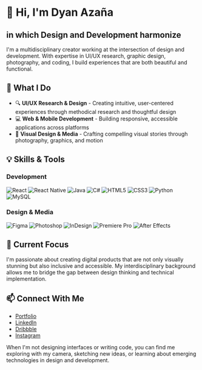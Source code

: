# 👋 Hi, I'm Dyan Azaña

## in which Design and Development harmonize

I'm a multidisciplinary creator working at the intersection of design and development. With expertise in UI/UX research, graphic design, photography, and coding, I build experiences that are both beautiful and functional.

## 🎨 What I Do

* 🔍 **UI/UX Research & Design** - Creating intuitive, user-centered experiences through methodical research and thoughtful design
* 💻 **Web & Mobile Development** - Building responsive, accessible applications across platforms
* 📱 **Visual Design & Media** - Crafting compelling visual stories through photography, graphics, and motion

## 💡 Skills & Tools

### Development
![React](https://img.shields.io/badge/-React-61DAFB?style=flat-square&logo=react&logoColor=black)
![React Native](https://img.shields.io/badge/-React_Native-61DAFB?style=flat-square&logo=react&logoColor=black)
![Java](https://img.shields.io/badge/-Java-007396?style=flat-square&logo=java&logoColor=white)
![C#](https://img.shields.io/badge/-C%23-239120?style=flat-square&logo=c-sharp&logoColor=white)
![HTML5](https://img.shields.io/badge/-HTML5-E34F26?style=flat-square&logo=html5&logoColor=white)
![CSS3](https://img.shields.io/badge/-CSS3-1572B6?style=flat-square&logo=css3&logoColor=white)
![Python](https://img.shields.io/badge/-Python-3776AB?style=flat-square&logo=python&logoColor=white)
![MySQL](https://img.shields.io/badge/-MySQL-4479A1?style=flat-square&logo=mysql&logoColor=white)

### Design & Media
![Figma](https://img.shields.io/badge/-Figma-F24E1E?style=flat-square&logo=figma&logoColor=white)
![Photoshop](https://img.shields.io/badge/-Photoshop-31A8FF?style=flat-square&logo=adobe-photoshop&logoColor=white)
![InDesign](https://img.shields.io/badge/-InDesign-FF3366?style=flat-square&logo=adobe-indesign&logoColor=white)
![Premiere Pro](https://img.shields.io/badge/-Premiere_Pro-9999FF?style=flat-square&logo=adobe-premiere-pro&logoColor=white)
![After Effects](https://img.shields.io/badge/-After_Effects-9999FF?style=flat-square&logo=adobe-after-effects&logoColor=white)

## 🌟 Current Focus

I'm passionate about creating digital products that are not only visually stunning but also inclusive and accessible. My interdisciplinary background allows me to bridge the gap between design thinking and technical implementation.

## 📫 Connect With Me

- [Portfolio](https://your-portfolio-url.com)
- [LinkedIn](https://linkedin.com/in/your-profile)
- [Dribbble](https://dribbble.com/your-profile)
- [Instagram](https://instagram.com/your-photography)

When I'm not designing interfaces or writing code, you can find me exploring with my camera, sketching new ideas, or learning about emerging technologies in design and development.
